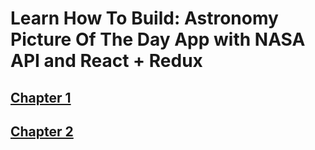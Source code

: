 # Learn How To Build: Astronomy Picture Of The Day App with NASA API and React + Redux

## [Chapter 1](https://codeburst.io/learn-how-to-build-astronomy-picture-of-the-day-app-with-nasa-api-and-react-redux-e462ef0c806c)

## [Chapter 2](https://medium.com/@wesharehoodies/learn-how-to-build-astronomy-picture-of-the-day-app-with-nasa-api-and-react-redux-part-ii-83f15970d0e3)


